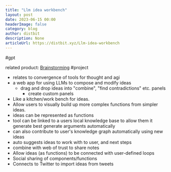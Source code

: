 ```yaml
---
title: "Llm idea workbench"
layout: post
date: 2023-06-15 00:00
headerImage: false
category: blog
author: distbit
description: None
articleUrl: https://distbit.xyz/Llm-idea-workbench
---
```


#gpt 

related product: [Brainstorming](https://fermat.ws/brainstorming)
#project 

- relates to convergence of tools for thought and agi
- a web app for using LLMs to compose and modify ideas
	- drag and drop ideas into "combine", "find contradictions" etc. panels
		- create custom panels
- Like a kitchen/work bench for ideas.
- Allow users to visually build up more complex functions from simpler ideas.
- ideas can be represented as functions
- tool can be linked to a users local knowledge base to allow them it generate best generate arguments automatically
- can also contribute to user's knowledge graph automatically using new ideas
- auto suggests ideas to work with to user, and next steps
- combine with web of trust to share notes
- Allow ideas (as functions) to be connected with user-defined loops
- Social sharing of components/functions
- Connects to Twitter to import ideas from tweets